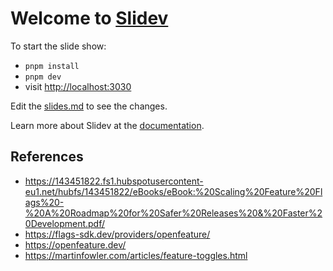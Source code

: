 # Welcome to [Slidev](https://github.com/slidevjs/slidev)

To start the slide show:

- `pnpm install`
- `pnpm dev`
- visit <http://localhost:3030>

Edit the [slides.md](./slides.md) to see the changes.

Learn more about Slidev at the [documentation](https://sli.dev/).

## References

- <https://143451822.fs1.hubspotusercontent-eu1.net/hubfs/143451822/eBooks/eBook:%20Scaling%20Feature%20Flags%20-%20A%20Roadmap%20for%20Safer%20Releases%20&%20Faster%20Development.pdf/>
- <https://flags-sdk.dev/providers/openfeature/>
- <https://openfeature.dev/>
- <https://martinfowler.com/articles/feature-toggles.html>
